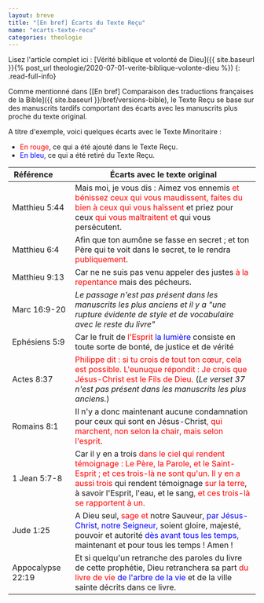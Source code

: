 ```yaml
---
layout: breve
title: "[En bref] Écarts du Texte Reçu"
name: "ecarts-texte-recu"
categories: theologie
---
```


Lisez l'article complet ici : [Vérité biblique et volonté de Dieu]({{ site.baseurl }}{% post_url theologie/2020-07-01-verite-biblique-volonte-dieu %})
{: .read-full-info}

Comme mentionné dans [[En bref] Comparaison des traductions françaises de la Bible]({{ site.baseurl }}/bref/versions-bible), le Texte Reçu se base sur des manuscrits tardifs comportant des écarts avec les manuscrits plus proche du texte original.

A titre d'exemple, voici quelques écarts avec le Texte Minoritaire :

* <span style="color: red">En rouge</span>, ce qui a été ajouté dans le Texte Reçu.
* <span style="color: blue">En bleu</span>, ce qui a été retiré du Texte Reçu.

| Référence&nbsp;&nbsp;&nbsp;&nbsp;&nbsp;&nbsp; | Écarts avec le texte original |
|---|---|
| Matthieu 5:44 | Mais moi, je vous dis : Aimez vos ennemis <span style="color: red">et bénissez ceux qui vous maudissent, faites du bien à ceux qui vous haïssent</span> et priez pour ceux <span style="color: red">qui vous maltraitent et</span> qui vous persécutent. |
| Matthieu 6:4 | Afin que ton aumône se fasse en secret ; et ton Père qui te voit dans le secret, te le rendra <span style="color: red">publiquement</span>. |
| Matthieu 9:13 | Car ne ne suis pas venu appeler des justes <span style="color: red">à la repentance</span> mais des pécheurs. |
| Marc 16:9-20 | *Le passage n'est pas présent dans les manuscrits les plus anciens et il y a "une rupture évidente de style et de vocabulaire avec le reste du livre"* |
| Ephésiens 5:9 | Car le fruit de <span style="color: red">l'Esprit</span> <span style="color: blue">la lumière</span> consiste en toute sorte de bonté, de justice et de vérité |
| Actes 8:37 | <span style="color: red">Philippe dit : si tu crois de tout ton cœur, cela est possible. L'eunuque répondit : Je crois que Jésus-Christ est le Fils de Dieu.</span> (*Le verset 37 n'est pas présent dans les manuscrits les plus anciens.*)|
| Romains 8:1 | Il n'y a donc maintenant aucune condamnation pour ceux qui sont en Jésus-Christ<span style="color: red">, qui marchent, non selon la chair, mais selon l'esprit</span>. |
| 1 Jean 5:7-8 | Car il y en a trois <span style="color: red">dans le ciel qui rendent témoignage : Le Père, la Parole, et le Saint-Esprit ; et ces trois-là ne sont qu'un. Il y en a aussi trois</span> qui rendent témoignage <span style="color: red">sur la terre</span>, à savoir l'Esprit, l'eau, et le sang<span style="color: red">, et ces trois-là se rapportent à un.</span> |
| Jude 1:25 | A Dieu seul, <span style="color: red">sage et</span> notre Sauveur, <span style="color: blue">par Jésus-Christ, notre Seigneur,</span> soient gloire, majesté, pouvoir et autorité <span style="color: blue">dès avant tous les temps,</span> maintenant et pour tous les temps ! Amen ! |
| Appocalypse 22:19 | Et si quelqu'un retranche des paroles du livre de cette prophétie, Dieu retranchera sa part <span style="color: red">du livre de vie</span> <span style="color: blue">de l'arbre de la vie</span> et de la ville sainte décrits dans ce livre. |
